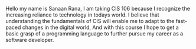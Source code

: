 Hello my name is Sanaan Rana, I am taking CIS 106 because I recognize the increasing reliance to technology in todays world.  I believe that understanding the fundamentals of CIS will enable me to adapt to the fast-paced changes in the digital world,  And with this course I hope to get a basic grasp of a programming language to further pursue my career as a software developer.  
